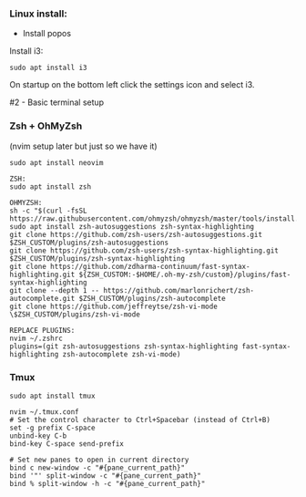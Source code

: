 ### Linux install:
- Install popos

Install i3:

`sudo apt install i3`

On startup on the bottom left click the settings icon and select i3.

#2 - Basic terminal setup

### Zsh + OhMyZsh

(nvim setup later but just so we have it)

`sudo apt install neovim`

```
ZSH:
sudo apt install zsh

OHMYZSH:
sh -c "$(curl -fsSL https://raw.githubusercontent.com/ohmyzsh/ohmyzsh/master/tools/install.sh)"
sudo apt install zsh-autosuggestions zsh-syntax-highlighting
git clone https://github.com/zsh-users/zsh-autosuggestions.git $ZSH_CUSTOM/plugins/zsh-autosuggestions
git clone https://github.com/zsh-users/zsh-syntax-highlighting.git $ZSH_CUSTOM/plugins/zsh-syntax-highlighting
git clone https://github.com/zdharma-continuum/fast-syntax-highlighting.git ${ZSH_CUSTOM:-$HOME/.oh-my-zsh/custom}/plugins/fast-syntax-highlighting
git clone --depth 1 -- https://github.com/marlonrichert/zsh-autocomplete.git $ZSH_CUSTOM/plugins/zsh-autocomplete
git clone https://github.com/jeffreytse/zsh-vi-mode \$ZSH_CUSTOM/plugins/zsh-vi-mode

REPLACE PLUGINS:
nvim ~/.zshrc
plugins=(git zsh-autosuggestions zsh-syntax-highlighting fast-syntax-highlighting zsh-autocomplete zsh-vi-mode)
```

### Tmux
```
sudo apt install tmux

nvim ~/.tmux.conf
# Set the control character to Ctrl+Spacebar (instead of Ctrl+B)
set -g prefix C-space
unbind-key C-b
bind-key C-space send-prefix

# Set new panes to open in current directory
bind c new-window -c "#{pane_current_path}"
bind '"' split-window -c "#{pane_current_path}"
bind % split-window -h -c "#{pane_current_path}"
```
